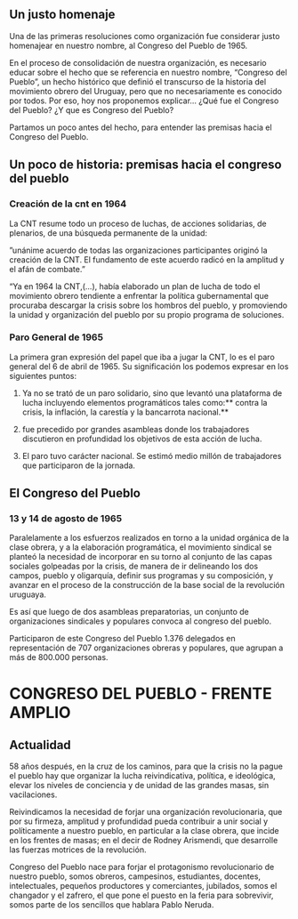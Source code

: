 ## Un justo homenaje

Una de las primeras resoluciones como organización fue considerar justo homenajear en nuestro nombre, al Congreso del Pueblo de 1965.

En el proceso de consolidación de nuestra organización, es necesario educar sobre el hecho que se referencia en nuestro nombre, “Congreso del Pueblo”, un hecho histórico que definió el transcurso de la historia del movimiento obrero del Uruguay, pero que no necesariamente es conocido por todos. Por eso, hoy nos proponemos explicar… ¿Qué fue el Congreso del Pueblo? ¿Y que es Congreso del Pueblo?

Partamos un poco antes del hecho, para entender las premisas hacia el Congreso del Pueblo.


## Un poco de historia: premisas hacia el congreso del pueblo


### Creación de la cnt en 1964

La CNT resume todo un proceso de luchas, de acciones solidarias, de plenarios, de una búsqueda permanente de la unidad:

”unánime acuerdo de todas las organizaciones participantes originó la creación de la CNT. El fundamento de este acuerdo radicó en la amplitud y el afán de combate.”

“Ya en 1964 la CNT,(...), había elaborado un plan de lucha de todo el movimiento obrero tendiente a enfrentar la política gubernamental que procuraba descargar la crisis sobre los hombros del pueblo, y promoviendo la unidad y organización del pueblo por su propio programa de soluciones.


### Paro General de 1965

La primera gran expresión del papel que iba a jugar la CNT, lo es el paro general del 6 de abril de 1965. Su significación los podemos expresar en los siguientes puntos:

1) Ya no se trató de un paro solidario, sino que levantó una plataforma de lucha incluyendo elementos programáticos tales como:** contra la crisis, la inflación, la carestía y la bancarrota nacional.**

2) fue precedido por grandes asambleas donde los trabajadores discutieron en profundidad los objetivos de esta acción de lucha.

3) El paro tuvo carácter nacional. Se estimó medio millón de trabajadores que participaron de la jornada.


## El Congreso del Pueblo


### 13 y 14 de agosto de 1965

Paralelamente a los esfuerzos realizados en torno a la unidad orgánica de la clase obrera, y a la elaboración programática, el movimiento sindical se planteó la necesidad de incorporar en su torno al conjunto de las capas sociales golpeadas por la crisis, de manera de ir delineando los dos campos, pueblo y oligarquía, definir sus programas y su composición, y avanzar en el proceso de la construcción de la base social de la revolución uruguaya.

Es así que luego de dos asambleas preparatorias, un conjunto de organizaciones sindicales y populares convoca al congreso del pueblo.

Participaron de este Congreso del Pueblo 1.376 delegados en representación de 707 organizaciones obreras y populares, que agrupan a más de 800.000 personas.


# CONGRESO DEL PUEBLO - FRENTE AMPLIO


## Actualidad

58 años después, en la cruz de los caminos, para que la crisis no la pague el pueblo hay que organizar la lucha reivindicativa, política, e ideológica, elevar los niveles de conciencia y de unidad de las grandes masas, sin vacilaciones.

Reivindicamos la necesidad de forjar una organización revolucionaria, que por su firmeza, amplitud y profundidad pueda contribuir a unir social y políticamente a nuestro pueblo, en particular a la clase obrera, que incide en los frentes de masas; en el decir de Rodney Arismendi, que desarrolle las fuerzas motrices de la revolución.

Congreso del Pueblo nace para forjar el protagonismo revolucionario de nuestro pueblo, somos obreros, campesinos, estudiantes, docentes, intelectuales, pequeños productores y comerciantes, jubilados, somos el changador y el zafrero, el que pone el puesto en la feria para sobrevivir, somos parte de los sencillos que hablara Pablo Neruda.
